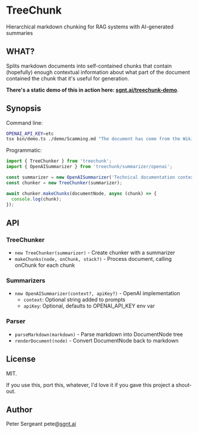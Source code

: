 # TreeChunk

Hierarchical markdown chunking for RAG systems with AI-generated summaries

## WHAT?

Splits markdown documents into self-contained chunks that contain (hopefully) enough contextual information about what part of the document contained the chunk that it's useful for generation.

**There's a static demo of this in action here: [sgnt.ai/treechunk-demo](https://sgnt.ai/treechunk-demo)**.

## Synopsis

Command line:

```bash
OPENAI_API_KEY=etc
tsx bin/demo.ts ./demo/Scamming.md "The document has come from the Wiki for an online crime game"
```

Programmatic:

```typescript
import { TreeChunker } from 'treechunk';
import { OpenAISummarizer } from 'treechunk/summarizer/openai';

const summarizer = new OpenAISummarizer('Technical documentation context');
const chunker = new TreeChunker(summarizer);

await chunker.makeChunks(documentNode, async (chunk) => {
  console.log(chunk);
});
```

## API

### TreeChunker
- `new TreeChunker(summarizer)` - Create chunker with a summarizer
- `makeChunks(node, onChunk, stack?)` - Process document, calling onChunk for each chunk

### Summarizers
- `new OpenAISummarizer(context?, apiKey?)` - OpenAI implementation
  - `context`: Optional string added to prompts
  - `apiKey`: Optional, defaults to OPENAI_API_KEY env var

### Parser
- `parseMarkdown(markdown)` - Parse markdown into DocumentNode tree
- `renderDocument(node)` - Convert DocumentNode back to markdown

## License

MIT.

If you use this, port this, whatever, I'd love it if you gave this project a shout-out.

## Author

Peter Sergeant pete@[sgnt.ai](https://sgnt.ai/)
